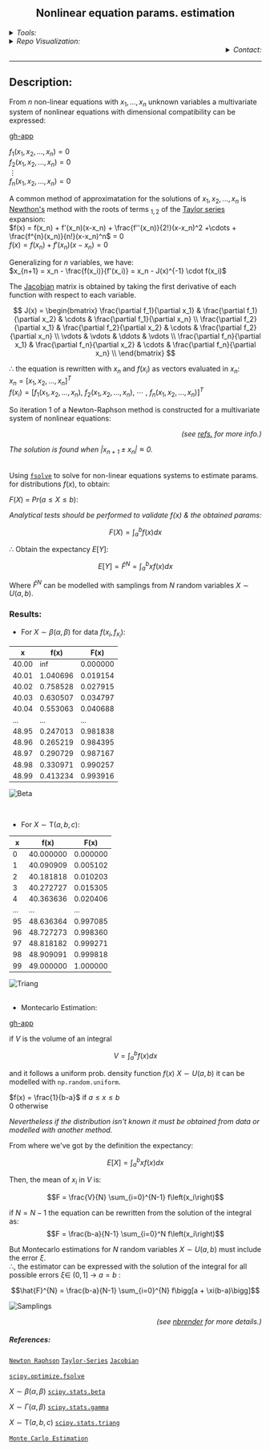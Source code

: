 <h2><div align="center"> Nonlinear equation params. estimation </div></h2>

<Details>
<Summary> <i>Tools:</i> </Summary>

##### Actions:  [![Repo-Visualization-Badge](https://img.shields.io/badge/Action-Visualization-020521?style=square&logo=github&logoColor=white)](https://githubnext.com/projects/repo-visualization)<br>
##### Main Text-Editor:  [![VSCode-Badge](https://img.shields.io/badge/VSCode-007ACC?style=square&logo=visual-studio-code&logoColor=white)](https://code.visualstudio.com/)  [![Jupyter-Badge](https://img.shields.io/badge/Jupyter-F37626?style=flat-square&logo=Jupyter&logoColor=white)](https://jupyter.org/try)<br>
##### Language:  [![Python-Badge](https://img.shields.io/badge/Python-2b6dd6.svg?style=square&logo=Python&logoColor=green)](https://www.python.org)  [![LaTeX-Badge](https://img.shields.io/badge/LaTeX-white.svg?style=square&logo=LaTeX&logoColor=008080)](https://www.latex-project.org)  [![Markdown-Badge](https://img.shields.io/badge/Markdown-000000.svg?style=square&logo=Markdown&logoColor=white)](https://www.markdownguide.org)  [![yaml-Badge](https://img.shields.io/badge/YAML-000000?style=square&logo=yaml&logoColor=red)](https://yaml.org)<br>
##### Libraries:[![Numpy-Badge](https://img.shields.io/badge/Numpy-013243?style=flat-square&logo=numpy&logoColor=white)](https://numpy.org)[![Pandas-Badge](https://img.shields.io/badge/Pandas-150458?style=square&logo=pandas&logoColor=white)](https://pandas.pydata.org)  [![Scipy-Badge](https://img.shields.io/badge/Scipy-darkblue?style=square&logo=scipy&logoColor=white)](https://www.scipy.org)  [![Matplotlib-Badge](https://img.shields.io/badge/Matplotlib-000000?style=flat-square&logo=Matplotlib&logoColor=white)](https://matplotlib.org)<br>
##### Web-Interface:&nbsp;[![React-Badge](https://img.shields.io/badge/React-61DAFB?style=flat-square&logo=react&logoColor=black)](https://create-react-app.dev)&nbsp;<br>
##### Version Control:&nbsp;[![GitHub-Badge](https://img.shields.io/badge/GitHub-100000?style=flat-square&logo=github&logoColor=white)](https://github.com)&nbsp;[![Git-Badge](https://img.shields.io/badge/Git-F05032.svg?style=flat-square&logo=Git&logoColor=white)](https://git-scm.com)<br>
[![Git-Commands](https://img.shields.io/badge/Git%20Commands-gray?style=flat-square&logo=git&logoColor=white)](https://github.com/EstebanMqz/Git-Commands)<br><br>

##### License:&nbsp;[![Creative Commons BY 3.0](https://img.shields.io/badge/License-CC%20BY%203.0-yellow.svg?style=flat-square)](https://creativecommons.org/licenses/by/3.0/)<br>
</Details>

<Details>

<Summary> <i>Repo Visualization:</i> </Summary>

<a name ="repo-visualization"></a>

[![Repository](https://img.shields.io/badge/Repository-0089D6?style=square&logo=microsoft-azure&logoColor=white)](https://mango-dune-07a8b7110.1.azurestaticapps.net/?repo=EstebanMqz%2FNon-linear-eq-parameter-estimation-Samplings) [![Jupyter](https://img.shields.io/badge/Render-nbviewer-000000?style=square&logo=jupyter&logoColor=orange)](https://nbviewer.org/github/EstebanMqz/Non-linear-equation-Parameter-estimation/blob/main/nonlinear-eq_estimation.ipynb)

<img src="diagram.svg" width="280" height="280"><br><br>

</Details>

<div align="right">
<Details>
<Summary> <i>Contact:</i> </Summary>

[![Website](https://img.shields.io/badge/Website-ffffff?style=square&logo=opera&logoColor=red)](https://estebanmqz.com) [![LinkedIn](https://img.shields.io/badge/LinkedIn-041a80?style=square&logo=linkedin&logoColor=white)](https://www.linkedin.com/in/esteban-m65381722210212839/) [![Portfolio](https://img.shields.io/badge/Github-Portfolio-010b38?style=square&logo=github&logoColor=black)](https://estebanmqz.github.io/Portfolio/) [![E-mail](https://img.shields.io/badge/Business-Mail-052ce6?style=square&logo=mail&logoColor=white)](mailto:esteban@esteban.com)

![GitHub Logo](https://github.com/EstebanMqz.png?size=50) [![Github](https://img.shields.io/badge/Github-000000?style=square&logo=github&logoColor=white)](https://github.com/EstebanMqz)

</Details></div>

---

## **Description:**

From $n$ non-linear equations with $x_{1},..., x_n$ unknown variables a multivariate system of nonlinear equations with 
dimensional compatibility can be expressed: <br>

[gh-app](https://github.com/EstebanMqz/Non-linear-equation-Parameter-estimation/blob/main/images/Description.jpg)

<div class="alert alert-block alert-info">

$f_1(x_1,x_2,...,x_n) = 0$ <br>
$f_2(x_1,x_2,...,x_n) = 0$ <br>
$\vdots$ <br>
$f_n(x_1,x_2,...,x_n) = 0$ <br>

A common method of approximatation for the solutions of $x_1,x_2,...,x_n$ is [Newthon's](README.md#References) method with the roots of terms ${ }_{1,2}$ of the [Taylor series](README.md#References) expansion:<br>
$f(x) = f(x_n) + f'(x_n)(x-x_n) + \frac{f''(x_n)}{2!}(x-x_n)^2 +\cdots + \frac{f^{n}(x_n)}{n!}(x-x_n)^n$ = 0<br>
$f(x) = f(x_n) + f'(x_n)(x-x_n) = 0$ <br>

Generalizing for $n$ variables, we have: <br>
$x_{n+1} = x_n - \frac{f(x_i)}{f'(x_i)} = x_n - J(x)^{-1} \cdot f(x_i)$ <br>

The [Jacobian](README.md#References) matrix is obtained by taking the first derivative of each function with respect to each variable. <br>

$$
J(x) = \begin{bmatrix}
\frac{\partial f_1}{\partial x_1} & \frac{\partial f_1}{\partial x_2} & \cdots & \frac{\partial f_1}{\partial x_n} \\
\frac{\partial f_2}{\partial x_1} & \frac{\partial f_2}{\partial x_2} & \cdots & \frac{\partial f_2}{\partial x_n} \\
\vdots & \vdots & \ddots & \vdots \\
\frac{\partial f_n}{\partial x_1} & \frac{\partial f_n}{\partial x_2} & \cdots & \frac{\partial f_n}{\partial x_n} \\
\end{bmatrix}
$$

$\therefore$ the equation is rewritten with $x_n$ and $f(x_i)$ as vectors evaluated in $x_n$:<br> 
$x_n = [x_1, x_2, ..., x_n]^T$ <br>
$f(x_i) = [f_1(x_1,x_2,...,x_n)$, $f_2(x_1,x_2,...,x_n)$, $\cdots$ , $f_n(x_1,x_2,...,x_n)]^T$<br>

So iteration $1$ of a Newton-Raphson method is constructed for a multivariate system of nonlinear equations:<br>
  
<div align="right">

<i> (see [refs.](README.md#Referencess) for more info.) </i> 
</div>

<i> The solution is found when $|x_{n+1} \pm x_n| \approx 0$. </i>
<br><br>

Using [`fsolve`](README.md#References) to solve for non-linear equations systems to estimate params. for distributions $f(x)$, to obtain:

$F(X)$ = ${Pr}(a \leq X \leq b)$:

<i>Analytical tests should be performed to validate $f(x)$ & the obtained params:</i>


$$F(X) = \int_{a}^{b} f(x) dx$$ 

$\therefore$ Obtain the expectancy $E[Y]$:

$$E [Y] = \hat{F}^{N} = \int_{a}^{b} x f(x) dx$$ 

Where $\hat{F}^{N}$ can be modelled with samplings from $N$ random variables $X \sim U(a,b)$.

### **Results:**

+ For $X\sim\beta(\alpha, \beta)$ for data $f(x_{i}, f_{x_{i}}):$ <br>

|   x   |   f(x)   |   F(x)   |
|-------|---------|---------|
| 40.00 |   inf   | 0.000000|
| 40.01 | 1.040696| 0.019154|
| 40.02 | 0.758528| 0.027915|
| 40.03 | 0.630507| 0.034797|
| 40.04 | 0.553063| 0.040688|
|  ...  |   ...   |   ...   |
| 48.95 | 0.247013| 0.981838|
| 48.96 | 0.265219| 0.984395|
| 48.97 | 0.290729| 0.987167|
| 48.98 | 0.330971| 0.990257|
| 48.99 | 0.413234| 0.993916|

![Beta](https://github.com/EstebanMqz/Non-linear-equation-Parameter-estimation/blob/main/images/Beta(x%2Ca%2Cb).png)

<br>

+ For $X\sim\text{T}(a,b,c)$:

|   x   |   f(x)   |   F(x)   |
|-------|---------|---------|
|  0    | 40.000000| 0.000000|
|  1    | 40.090909| 0.005102|
|  2    | 40.181818| 0.010203|
|  3    | 40.272727| 0.015305|
|  4    | 40.363636| 0.020406|
|  ...  |   ...   |   ...   |
|  95   | 48.636364| 0.997085|
|  96   | 48.727273| 0.998360|
|  97   | 48.818182| 0.999271|
|  98   | 48.909091| 0.999818|
|  99   | 49.000000| 1.000000|

![Triang](https://github.com/EstebanMqz/Non-linear-equation-Parameter-estimation/blob/main/images/Triang(x%2Cc%2Ca%2Cb).png)<br><br>

+ Montecarlo Estimation:<br>

[gh-app](https://github.com/EstebanMqz/Non-linear-equation-Parameter-estimation/blob/main/images/MC.jpg)<br>

<div class="alert alert-block alert-info">

if $V$ is the volume of an integral 

$$V = \int_{a}^{b} f(x) dx$$
   
and it follows a uniform prob. density function $f(x)$ $X \sim U(a,b)$ it can be modelled with `np.random.uniform`.<br>

$f(x) = \frac{1}{b-a}$ if $a \leq x \leq b$ <br>
$0$ otherwise

<i>Nevertheless if the distribution isn't known it must be obtained from data or modelled with another method.</i>

From where we've got by the definition the expectancy:<br>

$$E[X] = \int_{a}^{b} x f(x) dx$$

Then, the mean of $x_{i}$ in $V$ is:

$$F = \frac{V}{N} \sum_{i=0}^{N-1} f\left(x_i\right)$$

if $N = N-1$ the equation can be rewritten from the solution of the integral as:
$$F = \frac{b-a}{N-1} \sum_{i=0}^N f\left(x_i\right)$$

But Montecarlo estimations for $N$ random variables $X \sim U(a,b)$ must include the error  $\xi$.<br>
$\therefore$, the estimator can be expressed with the solution of the integral for all possible errors $\xi \in$ $(0,1]$ $\rightarrow$ $a = b$ :

$$\hat{F}^{N} = \frac{b-a}{N-1} \sum_{i=0}^{N} f\bigg[a + \xi(b-a)\bigg]$$

![Samplings](https://github.com/EstebanMqz/Non-linear-equation-Parameter-estimation/blob/main/images/MC_Samplings.png)

<div align="right">

<i>(see [nbrender](README.md#Repo-Visualization) for more details.)</i><br>

</div>

##### References: 
[`Newton Raphson`](https://en.wikipedia.org/wiki/Newton%27s_method) [`Taylor-Series`](https://en.wikipedia.org/wiki/Taylor_series) [`Jacobian`](https://en.wikipedia.org/wiki/Jacobian_matrix_and_determinant)

[`scipy.optimize.fsolve`](https://docs.scipy.org/doc/scipy/reference/generated/scipy.optimize.fsolve.html)<br>

$X\sim\beta(\alpha, \beta)$ [`scipy.stats.beta`](https://docs.scipy.org/doc/scipy/reference/generated/scipy.stats.beta.html)<br>

$X\sim\Gamma(\alpha, \beta)$ [`scipy.stats.gamma`](https://docs.scipy.org/doc/scipy/reference/generated/scipy.stats.gamma.html)<br>

$X\sim\text{T}(a,b,c)$ [`scipy.stats.triang`](https://docs.scipy.org/doc/scipy/reference/generated/scipy.stats.triang.html)

[`Monte Carlo Estimation`](https://phyusdb.files.wordpress.com/2013/03/monte-carlo-methods-second-revised-and-enlarged-edition.pdf)